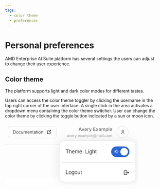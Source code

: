 ```yaml
---
tags:
  - color theme
  - preferences
---
```


# Personal preferences

AMD Enterprise AI Suite platform has several settings the users can adjust to change their user experience.

## Color theme

The platform supports light and dark color modes for different tastes.

Users can access the color theme toggler by clicking the username in the top right corner of the user interface. A single click in the area activates a dropdown menu containing the color theme switcher. User can change the color theme by clicking the toggle button indicated by a sun or moon icon.

![The user area dropdown contains the color theme switcher.](./media/color-theme-toggle.png)

